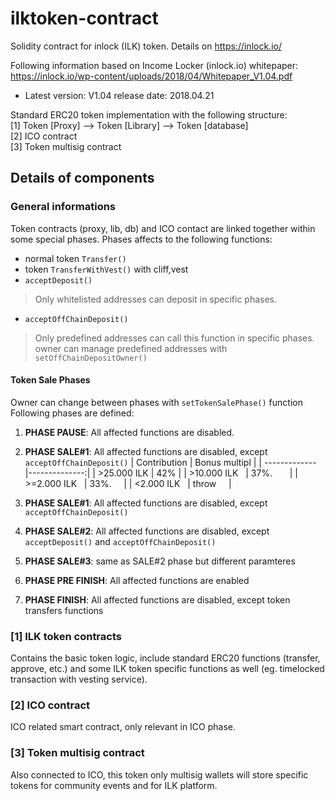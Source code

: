 # ilktoken-contract
Solidity contract for inlock (ILK) token. Details on https://inlock.io/

Following information based on Income Locker (inlock.io) whitepaper: https://inlock.io/wp-content/uploads/2018/04/Whitepaper_V1.04.pdf
 - Latest version: V1.04 release date: 2018.04.21

Standard ERC20 token implementation with the following structure: <br>
 [1] Token [Proxy] --> Token [Library] --> Token [database]<br>
 [2] ICO contract<br>
 [3] Token multisig contract<br>
 
## Details of components
### General informations
Token contracts (proxy, lib, db) and ICO contact are linked together within some special phases. Phases affects to the following functions:
* normal token `Transfer()`
* token `TransferWithVest()` with cliff,vest
* `acceptDeposit()`
> Only whitelisted addresses can deposit in specific phases.
* `acceptOffChainDeposit()`
> Only predefined addresses can call this function in specific phases. owner can manage predefined addresses with `setOffChainDepositOwner()`

#### Token Sale Phases
Owner can change between phases with `setTokenSalePhase()` function 
Following phases are defined:
1. **__PHASE PAUSE__**: All affected functions are disabled. 
2. **__PHASE SALE#1__**: All affected functions are disabled, except `acceptOffChainDeposit()`
| Contribution  | Bonus multipl |
| ------------- |--------------:|
| >25.000 ILK   | 42%           |
| >10.000 ILK   | 37%.          |
| >=2.000 ILK   | 33%.          |
| <2.000 ILK    | throw         |

2. **__PHASE SALE#1__**: All affected functions are disabled, except `acceptOffChainDeposit()` 
3. **__PHASE SALE#2__**: All affected functions are disabled, except `acceptDeposit()` and `acceptOffChainDeposit()`
4. **__PHASE SALE#3__**: same as SALE#2 phase but different paramteres
5. **__PHASE PRE FINISH__**: All affected functions are enabled
6. **__PHASE FINISH__**: All affected functions are disabled, except token transfers functions

### [1] ILK token contracts

Contains the basic token logic, include standard ERC20 functions (transfer, approve, etc.) and some ILK token specific functions as well (eg. timelocked transaction with vesting service). 

### [2] ICO contract

ICO related smart contract, only relevant in ICO phase.

### [3] Token multisig contract

Also connected to ICO, this token only multisig wallets will store specific tokens for community events and for ILK platform.
